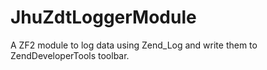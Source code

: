 JhuZdtLoggerModule
==================

A ZF2 module to log data using Zend_Log and write them to ZendDeveloperTools toolbar.